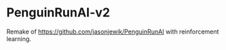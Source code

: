 # PenguinRunAI-v2
Remake of https://github.com/jasonjewik/PenguinRunAI with reinforcement learning.
